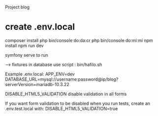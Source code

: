 Project blog


# create .env.local
composer install
php bin/console do:da:cr 
php bin/console do:mi:mi
npm install
npm run dev


symfony serve to run


--> fixtures in database
use script : bin/hafilo.sh


Example .env.local:
APP_ENV=dev
DATABASE_URL=mysql://username:password@ip/blog?serverVersion=mariadb-10.3.22


DISABLE_HTML5_VALIDATION disable validation in all forms

If you want form validation to be disabled when you run tests, create an .env.test.local with:
DISABLE_HTML5_VALIDATION=true
